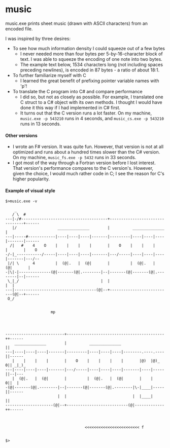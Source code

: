 # music
 music.exe prints sheet music (drawn with ASCII characters) from an encoded file.

I was inspired by three desires:

* To see how much information density I could squeeze out of a few bytes
  * I never needed more than four bytes per 5-by-16-character block of text. I was able to squeeze the encoding of one note into two bytes.
  * The example text below, 1534 characters long (not including spaces preceding newlines), is encoded in 87 bytes - a ratio of about 18:1.
* To further familiarize myself with C
  * I learned the great benefit of prefixing pointer variable names with 'p'!
* To translate the C program into C# and compare performance
  * I did so, but not as closely as possible. For example, I translated one C struct to a C# object with its own methods. I thought I would have done it this way if I had implemented in C# first.
  * It turns out that the C version runs a lot faster. On my machine, `music.exe -p 543210` runs in 4 seconds, and `music_cs.exe -p 543210` runs in 13 seconds.

#### Other versions

* I wrote an F# version. It was quite fun. However, that version is not at all optimized and runs about a hundred times slower than the C# version. On my machine, `music_fs.exe -p 5432` runs in 33 seconds.
* I got most of the way through a Fortran version before I lost interest. That version's performance compares to the C version's. However, given the choice, I would much rather code in C; I see the reason for C's higher popularity.

#### Example of visual style

```
$>music.exe -v

    _
   / \  #
---|-/#--------------------------------------+--------------------------------+------
   |/                  ______________        |          ______________        |
---|-----#------------|----|----|----|-------|---------|----|----|----|-------|------
  /|   #    4    O    |    |    |    |       |    O    |    |    |    |       |    O
-/-|_-----------/-----|----|----|----|-------|---/-----|----|----|----|-------|---/--
 |/| \      4         |  (@|.   |  (@|       |         |  (@|.   |  (@|       |
-|\|-|--------------(@|-------(@|.--------|--|-------(@|-------(@|.--------|--|------
 \_|_/                                    |  |                             |  |
---|------------------------------------(@|--+---------------------------(@|--+------
 O_/


                    mp




--------------------------+-------------------------------------------++------
    ______________        |          ______________                   ||
---|----|----|----|-------|---------|----|----|----|--------.----.----||------
   |    |    |    |       |    O    |    |    |    |       |@)  |@)_ 0|| _|_)_
---|----|----|----|-------|---/-----|----|----|----|-------|----|-----||--|---
   |  (@|.   |  (@|       |         |  (@|.   |  (@|       |    |    0||  |
-(@|-------(@|.--------|--|-------(@|-------(@|.--------|\-|____|-----||------
                       |  |                             |  |____|     ||
---------------------(@|--+---------------------------(@|-------------++------



                                   <<<<<<<<<<<<<<<<<<<<<<<< f


$>
```

